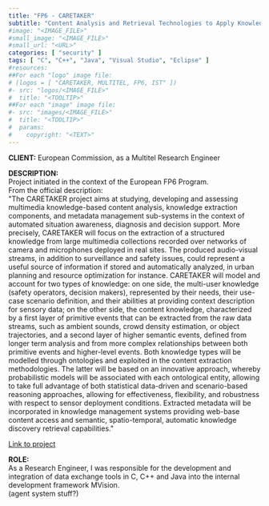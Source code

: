 ```yaml
---
title: "FP6 - CARETAKER"
subtitle: "Content Analysis and Retrieval Technologies to Apply Knowledge Extraction to Massive Recording"
#image: "<IMAGE_FILE>"
#small_image: "<IMAGE_FILE>"
#small_url: "<URL>"
categories: [ "security" ]
tags: [ "C", "C++", "Java", "Visual Studio", "Eclipse" ]
#resources:
##For each "logo" image file:
# (logos = [ "CARETAKER, MULTITEL, FP6, IST" ])
#- src: "logos/<IMAGE_FILE>"
#  title: "<TOOLTIP>"
##For each "image" image file:
#- src: "images/<IMAGE_FILE>"
#  title: "<TOOLTIP>"
#  params:
#    copyright: "<TEXT>"
---
```


<b>CLIENT:</b> European Commission, as a Multitel Research Engineer<br>

<b>DESCRIPTION:</b><br>
Project initiated in the context of the European FP6 Program.<br>
From the official description:<br>
"The CARETAKER project aims at studying, developing and assessing multimedia knowledge-based content analysis, knowledge extraction components, and metadata management sub-systems in the context of automated situation awareness, diagnosis and decision support. More precisely, CARETAKER will focus on the extraction of a structured knowledge from large multimedia collections recorded over networks of camera and microphones deployed in real sites. The produced audio-visual streams, in addition to surveillance and safety issues, could represent a useful source of information if stored and automatically analyzed, in urban planning and resource optimization for instance. 
CARETAKER will model and account for two types of knowledge: on one side, the multi-user knowledge (safety operators, decision makers), represented by their needs, their use-case scenario definition, and their abilities at providing context description for sensory data; on the other side, the content knowledge, characterized by a first layer of primitive events that can be extracted from the raw data streams, such as ambient sounds, crowd density estimation, or object trajectories, and a second layer of higher semantic events, defined from longer term analysis and from more complex relationships between both primitive events and higher-level events. Both knowledge types will be modelled through ontologies and exploited in the content extraction methodologies. The latter will be based on an innovative approach, whereby probabilistic models will be associated with each ontological entity, allowing to take full advantage of both statistical data-driven and scenario-based reasoning approaches, allowing for effectiveness, flexibility, and robustness with respect to sensor deployment conditions. Extracted metadata will be incorporated in knowledge management systems providing web-base content access and semantic, spatio-temporal, automatic knowledge discovery retrieval capabilities."

<a href="https://cordis.europa.eu/project/rcn/79380_en.html" target="_blank">Link to project</a>

<b>ROLE:</b><br>
As a Research Engineer, I was responsible for the development and integration of data exchange tools in C, C++ and Java into the internal development framework MVision.<br>
(agent system stuff?)
